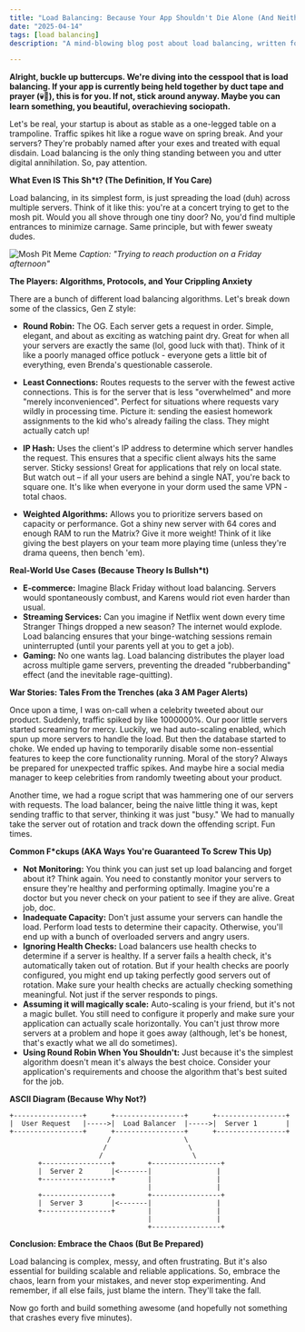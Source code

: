 ```yaml
---
title: "Load Balancing: Because Your App Shouldn't Die Alone (And Neither Should You)"
date: "2025-04-14"
tags: [load balancing]
description: "A mind-blowing blog post about load balancing, written for chaotic Gen Z engineers who can barely adult."

---
```


**Alright, buckle up buttercups. We're diving into the cesspool that is load balancing. If your app is currently being held together by duct tape and prayer (💀🙏), this is for you. If not, stick around anyway. Maybe you can learn something, you beautiful, overachieving sociopath.**

Let's be real, your startup is about as stable as a one-legged table on a trampoline. Traffic spikes hit like a rogue wave on spring break. And your servers? They're probably named after your exes and treated with equal disdain. Load balancing is the only thing standing between you and utter digital annihilation. So, pay attention.

**What Even IS This Sh*t? (The Definition, If You Care)**

Load balancing, in its simplest form, is just spreading the load (duh) across multiple servers. Think of it like this: you're at a concert trying to get to the mosh pit. Would you all shove through one tiny door? No, you'd find multiple entrances to minimize carnage. Same principle, but with fewer sweaty dudes.

![Mosh Pit Meme](https://i.imgflip.com/3j055u.jpg)
*Caption: "Trying to reach production on a Friday afternoon"*

**The Players: Algorithms, Protocols, and Your Crippling Anxiety**

There are a bunch of different load balancing algorithms. Let's break down some of the classics, Gen Z style:

*   **Round Robin:** The OG. Each server gets a request in order. Simple, elegant, and about as exciting as watching paint dry. Great for when all your servers are exactly the same (lol, good luck with that). Think of it like a poorly managed office potluck - everyone gets a little bit of everything, even Brenda's questionable casserole.

*   **Least Connections:** Routes requests to the server with the fewest active connections. This is for the server that is less "overwhelmed" and more "merely inconvenienced". Perfect for situations where requests vary wildly in processing time. Picture it: sending the easiest homework assignments to the kid who's already failing the class. They might actually catch up!

*   **IP Hash:** Uses the client's IP address to determine which server handles the request. This ensures that a specific client always hits the same server. Sticky sessions! Great for applications that rely on local state. But watch out – if all your users are behind a single NAT, you're back to square one. It's like when everyone in your dorm used the same VPN - total chaos.

*   **Weighted Algorithms:** Allows you to prioritize servers based on capacity or performance. Got a shiny new server with 64 cores and enough RAM to run the Matrix? Give it more weight! Think of it like giving the best players on your team more playing time (unless they're drama queens, then bench 'em).

**Real-World Use Cases (Because Theory Is Bullsh*t)**

*   **E-commerce:** Imagine Black Friday without load balancing. Servers would spontaneously combust, and Karens would riot even harder than usual.
*   **Streaming Services:** Can you imagine if Netflix went down every time Stranger Things dropped a new season? The internet would explode. Load balancing ensures that your binge-watching sessions remain uninterrupted (until your parents yell at you to get a job).
*   **Gaming:** No one wants lag. Load balancing distributes the player load across multiple game servers, preventing the dreaded "rubberbanding" effect (and the inevitable rage-quitting).

**War Stories: Tales From the Trenches (aka 3 AM Pager Alerts)**

Once upon a time, I was on-call when a celebrity tweeted about our product. Suddenly, traffic spiked by like 1000000%. Our poor little servers started screaming for mercy. Luckily, we had auto-scaling enabled, which spun up more servers to handle the load. But then the database started to choke. We ended up having to temporarily disable some non-essential features to keep the core functionality running. Moral of the story? Always be prepared for unexpected traffic spikes. And maybe hire a social media manager to keep celebrities from randomly tweeting about your product.

Another time, we had a rogue script that was hammering one of our servers with requests. The load balancer, being the naive little thing it was, kept sending traffic to that server, thinking it was just "busy." We had to manually take the server out of rotation and track down the offending script. Fun times.

**Common F*ckups (AKA Ways You're Guaranteed To Screw This Up)**

*   **Not Monitoring:** You think you can just set up load balancing and forget about it? Think again. You need to constantly monitor your servers to ensure they're healthy and performing optimally. Imagine you're a doctor but you never check on your patient to see if they are alive. Great job, doc.
*   **Inadequate Capacity:** Don't just assume your servers can handle the load. Perform load tests to determine their capacity. Otherwise, you'll end up with a bunch of overloaded servers and angry users.
*   **Ignoring Health Checks:** Load balancers use health checks to determine if a server is healthy. If a server fails a health check, it's automatically taken out of rotation. But if your health checks are poorly configured, you might end up taking perfectly good servers out of rotation. Make sure your health checks are actually checking something meaningful. Not just if the server responds to pings.
*   **Assuming it will magically scale:** Auto-scaling is your friend, but it's not a magic bullet. You still need to configure it properly and make sure your application can actually scale horizontally. You can't just throw more servers at a problem and hope it goes away (although, let's be honest, that's exactly what we all do sometimes).
*   **Using Round Robin When You Shouldn't:** Just because it's the simplest algorithm doesn't mean it's always the best choice. Consider your application's requirements and choose the algorithm that's best suited for the job.

**ASCII Diagram (Because Why Not?)**

```
+-----------------+      +-----------------+      +-----------------+
|  User Request   |----->|  Load Balancer  |----->|  Server 1       |
+-----------------+      +-----------------+      +-----------------+
                        /                  \
                       /                    \
                      /                      \
       +-----------------+        +-----------------+
       |  Server 2       |<-------|                |
       +-----------------+        |                |
                                  |                |
       +-----------------+        +-----------------+
       |  Server 3       |<-------|                |
       +-----------------+        |                |
                                  |                |
                                  +-----------------+
```

**Conclusion: Embrace the Chaos (But Be Prepared)**

Load balancing is complex, messy, and often frustrating. But it's also essential for building scalable and reliable applications. So, embrace the chaos, learn from your mistakes, and never stop experimenting. And remember, if all else fails, just blame the intern. They'll take the fall.

Now go forth and build something awesome (and hopefully not something that crashes every five minutes).
